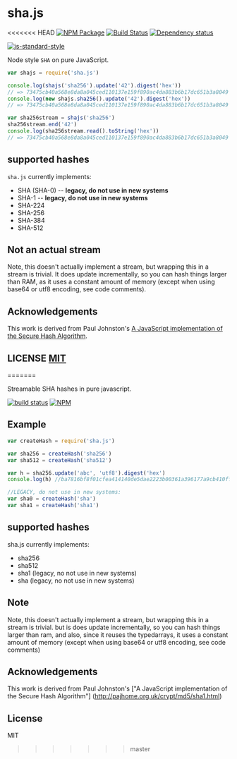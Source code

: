 # sha.js
<<<<<<< HEAD
[![NPM Package](https://img.shields.io/npm/v/sha.js.svg?style=flat-square)](https://www.npmjs.org/package/sha.js)
[![Build Status](https://img.shields.io/travis/crypto-browserify/sha.js.svg?branch=master&style=flat-square)](https://travis-ci.org/crypto-browserify/sha.js)
[![Dependency status](https://img.shields.io/david/crypto-browserify/sha.js.svg?style=flat-square)](https://david-dm.org/crypto-browserify/sha.js#info=dependencies)

[![js-standard-style](https://cdn.rawgit.com/feross/standard/master/badge.svg)](https://github.com/feross/standard)

Node style `SHA` on pure JavaScript.

```js
var shajs = require('sha.js')

console.log(shajs('sha256').update('42').digest('hex'))
// => 73475cb40a568e8da8a045ced110137e159f890ac4da883b6b17dc651b3a8049
console.log(new shajs.sha256().update('42').digest('hex'))
// => 73475cb40a568e8da8a045ced110137e159f890ac4da883b6b17dc651b3a8049

var sha256stream = shajs('sha256')
sha256stream.end('42')
console.log(sha256stream.read().toString('hex'))
// => 73475cb40a568e8da8a045ced110137e159f890ac4da883b6b17dc651b3a8049
```

## supported hashes
`sha.js` currently implements:

  - SHA (SHA-0) -- **legacy, do not use in new systems**
  - SHA-1 -- **legacy, do not use in new systems**
  - SHA-224
  - SHA-256
  - SHA-384
  - SHA-512


## Not an actual stream
Note, this doesn't actually implement a stream, but wrapping this in a stream is trivial.
It does update incrementally, so you can hash things larger than RAM, as it uses a constant amount of memory (except when using base64 or utf8 encoding, see code comments).


## Acknowledgements
This work is derived from Paul Johnston's [A JavaScript implementation of the Secure Hash Algorithm](http://pajhome.org.uk/crypt/md5/sha1.html).


## LICENSE [MIT](LICENSE)
=======

Streamable SHA hashes in pure javascript.

[![build status](https://secure.travis-ci.org/crypto-browserify/sha.js.png)](http://travis-ci.org/crypto-browserify/sha.js)
[![NPM](http://img.shields.io/npm/v/sha.js.svg)](https://www.npmjs.org/package/sha.js)


## Example

``` js
var createHash = require('sha.js')

var sha256 = createHash('sha256')
var sha512 = createHash('sha512')

var h = sha256.update('abc', 'utf8').digest('hex')
console.log(h) //ba7816bf8f01cfea414140de5dae2223b00361a396177a9cb410ff61f20015ad

//LEGACY, do not use in new systems:
var sha0 = createHash('sha')
var sha1 = createHash('sha1')


```

## supported hashes

sha.js currently implements:


* sha256
* sha512
* sha1 (legacy, no not use in new systems)
* sha (legacy, no not use in new systems)

## Note

Note, this doesn't actually implement a stream, but wrapping this in a stream is trivial.
but is does update incrementally, so you can hash things larger than ram, and also, since it reuses
the typedarrays, it uses a constant amount of memory (except when using base64 or utf8 encoding,
see code comments)


## Acknowledgements

This work is derived from Paul Johnston's ["A JavaScript implementation of the Secure Hash Algorithm"]
(http://pajhome.org.uk/crypt/md5/sha1.html)



## License

MIT
>>>>>>> master
